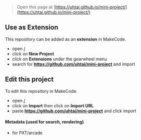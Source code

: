  


> Open this page at [https://uhtai.github.io/mini-project/](https://uhtai.github.io/mini-project/)

## Use as Extension

This repository can be added as an **extension** in MakeCode.

* open [/](/)
* click on **New Project**
* click on **Extensions** under the gearwheel menu
* search for **https://github.com/uhtai/mini-project** and import

## Edit this project

To edit this repository in MakeCode.

* open [/](/)
* click on **Import** then click on **Import URL**
* paste **https://github.com/uhtai/mini-project** and click import

#### Metadata (used for search, rendering)

* for PXT/arcade
<script src="https://makecode.com/gh-pages-embed.js"></script><script>makeCodeRender("{{ site.makecode.home_url }}", "{{ site.github.owner_name }}/{{ site.github.repository_name }}");</script>
